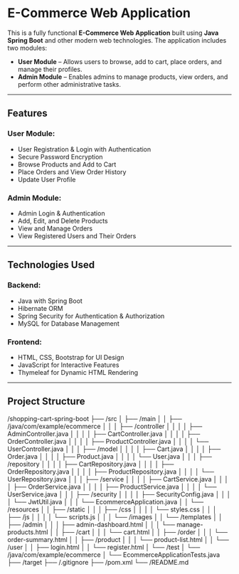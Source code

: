 # E-Commerce Web Application

This is a fully functional **E-Commerce Web Application** built using **Java Spring Boot** and other modern web technologies. The application includes two modules:

- **User Module** – Allows users to browse, add to cart, place orders, and manage their profiles.
- **Admin Module** – Enables admins to manage products, view orders, and perform other administrative tasks.

---

## **Features**

### **User Module:**
- User Registration & Login with Authentication
- Secure Password Encryption
- Browse Products and Add to Cart
- Place Orders and View Order History
- Update User Profile

### **Admin Module:**
- Admin Login & Authentication
- Add, Edit, and Delete Products
- View and Manage Orders
- View Registered Users and Their Orders

---

## **Technologies Used**

### **Backend:**
- Java with Spring Boot
- Hibernate ORM
- Spring Security for Authentication & Authorization
- MySQL for Database Management

### **Frontend:**
- HTML, CSS, Bootstrap for UI Design
- JavaScript for Interactive Features
- Thymeleaf for Dynamic HTML Rendering

---

## **Project Structure**

/shopping-cart-spring-boot
├── /src
│   ├── /main
│   │   ├── /java/com/example/ecommerce
│   │   │   ├── /controller
│   │   │   │   ├── AdminController.java
│   │   │   │   ├── CartController.java
│   │   │   │   ├── OrderController.java
│   │   │   │   ├── ProductController.java
│   │   │   │   └── UserController.java
│   │   │   ├── /model
│   │   │   │   ├── Cart.java
│   │   │   │   ├── Order.java
│   │   │   │   ├── Product.java
│   │   │   │   └── User.java
│   │   │   ├── /repository
│   │   │   │   ├── CartRepository.java
│   │   │   │   ├── OrderRepository.java
│   │   │   │   ├── ProductRepository.java
│   │   │   │   └── UserRepository.java
│   │   │   ├── /service
│   │   │   │   ├── CartService.java
│   │   │   │   ├── OrderService.java
│   │   │   │   ├── ProductService.java
│   │   │   │   └── UserService.java
│   │   │   ├── /security
│   │   │   │   ├── SecurityConfig.java
│   │   │   │   └── JwtUtil.java
│   │   │   └── EcommerceApplication.java
│   │   └── /resources
│   │       ├── /static
│   │       │   ├── /css
│   │       │   │   └── styles.css
│   │       │   ├── /js
│   │       │   │   └── scripts.js
│   │       │   └── /images
│   │       └── /templates
│   │           ├── /admin
│   │           │   ├── admin-dashboard.html
│   │           │   └── manage-products.html
│   │           ├── /cart
│   │           │   └── cart.html
│   │           ├── /order
│   │           │   └── order-summary.html
│   │           ├── /product
│   │           │   └── product-list.html
│   │           └── /user
│   │               ├── login.html
│   │               └── register.html
│   └── /test
│       └── /java/com/example/ecommerce
│           └── EcommerceApplicationTests.java
├── /target
├── /.gitignore
├── /pom.xml
└── /README.md


